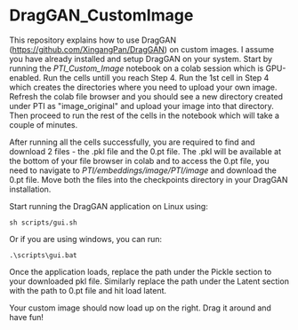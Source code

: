 # DragGAN_CustomImage

This repository explains how to use DragGAN (https://github.com/XingangPan/DragGAN) on custom images. I assume you have already installed and setup DragGAN on your system. Start by running the *PTI_Custom_Image* notebook on a colab session which is GPU-enabled. Run the cells untill you reach Step 4. Run the 1st cell in Step 4 which creates the directories where you need to upload your own image. Refresh the colab file browser and you should see a new directory created under PTI as "image_original" and upload your image into that directory. Then proceed to run the rest of the cells in the notebook which will take a couple of minutes. 

After running all the cells successfully, you are required to find and download 2 files - the .pkl file and the 0.pt file. The .pkl will be available at the bottom of your file browser in colab and to access the 0.pt file, you need to navigate to *PTI/embeddings/image/PTI/image* and download the 0.pt file. Move both the files into the checkpoints directory in your DragGAN installation. 

Start running the DragGAN application on Linux using:
```
sh scripts/gui.sh
```
Or if you are using windows, you can run:
```
.\scripts\gui.bat
```

Once the application loads, replace the path under the Pickle section to your downloaded pkl file. Similarly replace the path under the Latent section with the path to 0.pt file and hit load latent.

Your custom image should now load up on the right. Drag it around and have fun!
